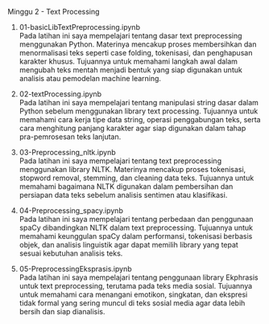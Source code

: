 Minggu 2 - Text Processing

1. 01-basicLibTextPreprocessing.ipynb  
Pada latihan ini saya mempelajari tentang dasar text preprocessing menggunakan Python. Materinya mencakup proses membersihkan dan menormalisasi teks seperti case folding, tokenisasi, dan penghapusan karakter khusus. Tujuannya untuk memahami langkah awal dalam mengubah teks mentah menjadi bentuk yang siap digunakan untuk analisis atau pemodelan machine learning.

2. 02-textProcessing.ipynb  
Pada latihan ini saya mempelajari tentang manipulasi string dasar dalam Python sebelum menggunakan library text processing. Tujuannya untuk memahami cara kerja tipe data string, operasi penggabungan teks, serta cara menghitung panjang karakter agar siap digunakan dalam tahap pra-pemrosesan teks lanjutan.

3. 03-Preprocessing_nltk.ipynb  
Pada latihan ini saya mempelajari tentang text preprocessing menggunakan library NLTK. Materinya mencakup proses tokenisasi, stopword removal, stemming, dan cleaning data teks. Tujuannya untuk memahami bagaimana NLTK digunakan dalam pembersihan dan persiapan data teks sebelum analisis sentimen atau klasifikasi.

4. 04-Preprocessing_spacy.ipynb  
Pada latihan ini saya mempelajari tentang perbedaan dan penggunaan spaCy dibandingkan NLTK dalam text preprocessing. Tujuannya untuk memahami keunggulan spaCy dalam performansi, tokenisasi berbasis objek, dan analisis linguistik agar dapat memilih library yang tepat sesuai kebutuhan analisis teks.

5. 05-PreprocessingEksprasis.ipynb  
Pada latihan ini saya mempelajari tentang penggunaan library Ekphrasis untuk text preprocessing, terutama pada teks media sosial. Tujuannya untuk memahami cara menangani emotikon, singkatan, dan ekspresi tidak formal yang sering muncul di teks sosial media agar data lebih bersih dan siap dianalisis.
